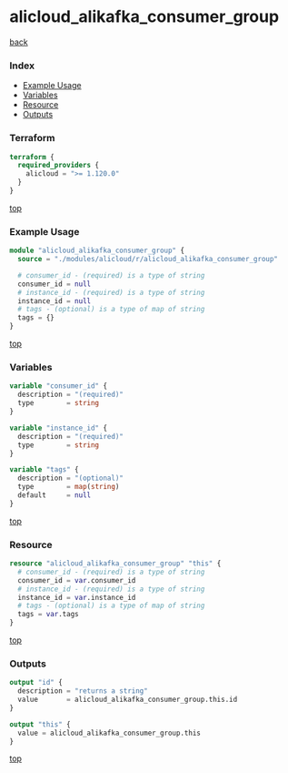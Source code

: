 # alicloud_alikafka_consumer_group

[back](../alicloud.md)

### Index

- [Example Usage](#example-usage)
- [Variables](#variables)
- [Resource](#resource)
- [Outputs](#outputs)

### Terraform

```terraform
terraform {
  required_providers {
    alicloud = ">= 1.120.0"
  }
}
```

[top](#index)

### Example Usage

```terraform
module "alicloud_alikafka_consumer_group" {
  source = "./modules/alicloud/r/alicloud_alikafka_consumer_group"

  # consumer_id - (required) is a type of string
  consumer_id = null
  # instance_id - (required) is a type of string
  instance_id = null
  # tags - (optional) is a type of map of string
  tags = {}
}
```

[top](#index)

### Variables

```terraform
variable "consumer_id" {
  description = "(required)"
  type        = string
}

variable "instance_id" {
  description = "(required)"
  type        = string
}

variable "tags" {
  description = "(optional)"
  type        = map(string)
  default     = null
}
```

[top](#index)

### Resource

```terraform
resource "alicloud_alikafka_consumer_group" "this" {
  # consumer_id - (required) is a type of string
  consumer_id = var.consumer_id
  # instance_id - (required) is a type of string
  instance_id = var.instance_id
  # tags - (optional) is a type of map of string
  tags = var.tags
}
```

[top](#index)

### Outputs

```terraform
output "id" {
  description = "returns a string"
  value       = alicloud_alikafka_consumer_group.this.id
}

output "this" {
  value = alicloud_alikafka_consumer_group.this
}
```

[top](#index)